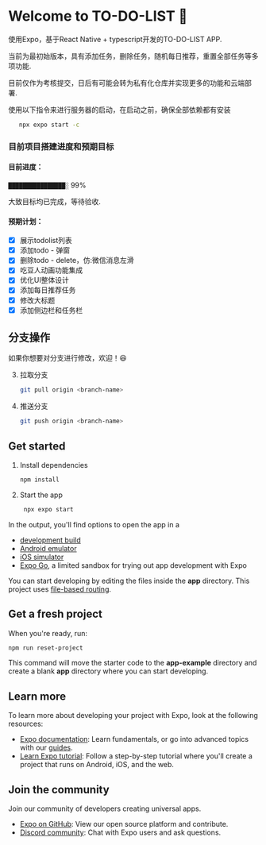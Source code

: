 # Welcome to TO-DO-LIST 👋

使用Expo，基于React Native + typescript开发的TO-DO-LIST APP.

当前为最初始版本，具有添加任务，删除任务，随机每日推荐，重置全部任务等多项功能.

目前仅作为考核提交，日后有可能会转为私有化仓库并实现更多的功能和云端部署.

使用以下指令来进行服务器的启动，在启动之前，确保全部依赖都有安装
```bash
   npx expo start -c
   ```

### 目前项目搭建进度和预期目标

#### 目前进度：
`████████████████░` 99%

大致目标均已完成，等待验收.

#### 预期计划：
- [x] 展示todolist列表
- [x] 添加todo - 弹窗
- [x] 删除todo - delete，仿:微信消息左滑
- [x] 吃豆人动画功能集成
- [x] 优化UI整体设计
- [x] 添加每日推荐任务
- [x] 修改大标题
- [x] 添加侧边栏和任务栏

## 分支操作

如果你想要对分支进行修改，欢迎！😆

3. 拉取分支

   ```bash
   git pull origin <branch-name>
   ```

3. 推送分支

   ```bash
   git push origin <branch-name>
   ```

## Get started

1. Install dependencies

   ```bash
   npm install
   ```

2. Start the app

   ```bash
    npx expo start
   ```

In the output, you'll find options to open the app in a

- [development build](https://docs.expo.dev/develop/development-builds/introduction/)
- [Android emulator](https://docs.expo.dev/workflow/android-studio-emulator/)
- [iOS simulator](https://docs.expo.dev/workflow/ios-simulator/)
- [Expo Go](https://expo.dev/go), a limited sandbox for trying out app development with Expo

You can start developing by editing the files inside the **app** directory. This project uses [file-based routing](https://docs.expo.dev/router/introduction).

## Get a fresh project

When you're ready, run:

```bash
npm run reset-project
```

This command will move the starter code to the **app-example** directory and create a blank **app** directory where you can start developing.

## Learn more

To learn more about developing your project with Expo, look at the following resources:

- [Expo documentation](https://docs.expo.dev/): Learn fundamentals, or go into advanced topics with our [guides](https://docs.expo.dev/guides).
- [Learn Expo tutorial](https://docs.expo.dev/tutorial/introduction/): Follow a step-by-step tutorial where you'll create a project that runs on Android, iOS, and the web.

## Join the community

Join our community of developers creating universal apps.

- [Expo on GitHub](https://github.com/expo/expo): View our open source platform and contribute.
- [Discord community](https://chat.expo.dev): Chat with Expo users and ask questions.
